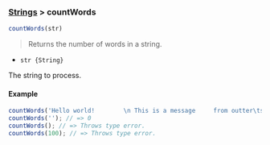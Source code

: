 ### [Strings](../) > countWords

```js
countWords(str)
```

> Returns the number of words in a string.

- <code>str {String}</code>

The string to process.

#### Example
```js
countWords('Hello world!        \n This is a message     from outter\tspace.'); // => 9
countWords(''); // => 0
countWords(); // => Throws type error.
countWords(100); // => Throws type error.
```

